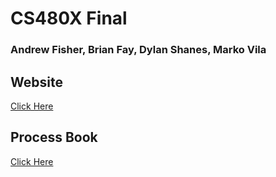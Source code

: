 # CS480X Final
### Andrew Fisher, Brian Fay, Dylan Shanes, Marko Vila
## Website
[Click Here](https://480x-final.pages.dev)
## Process Book
[Click Here](/ProcessBook.pdf)
